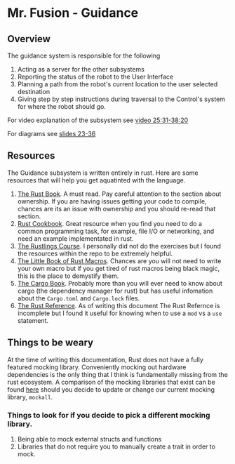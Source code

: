 # Mr. Fusion - Guidance

## Overview

The guidance system is responsible for the following

1. Acting as a server for the other subsystems
2. Reporting the status of the robot to the User Interface
3. Planning a path from the robot's current location to the user selected destination
4. Giving step by step instructions during traversal to the Control's system for where the robot should go. 

For video explanation of the subsystem see [video
25:31-38:20](https://pluto.pr.erau.edu/~icarus/Mr-Fusion-Capstone/4-CDR/GMT20200415-160439_Mr--Fusion_1920x1080.mp4)

For diagrams see [slides 23-36](https://pluto.pr.erau.edu/~icarus/Mr-Fusion-Capstone/4-CDR/Mr%20Fusion%20CDR.pdf)

## Resources
The Guidance subsystem is written entirely in rust. Here are some resources that will help you get aquatinted with the
language.

1. [The Rust Book](https://doc.rust-lang.org/book/). A must read. Pay careful attention to the section about ownership.
   If you are having issues getting your code to compile, chances are its an issue with ownership and you should re-read
   that section.
2. [Rust Cookbook](https://rust-lang-nursery.github.io/rust-cookbook/about.html). Great resource when you find you need
   to do a common programming task, for example, file I/O or networking, and need an example implementated in rust.
3. [The Rustlings Course](https://github.com/rust-lang/rustlings/). I personally did not do the exercises but I found
   the resources within the repo to be extremely helpful.
4. [The Little Book of Rust Macros](https://danielkeep.github.io/tlborm/book/index.html). Chances are you will not need
   to write your own macro but if you get tired of rust macros being black magic, this is the place to demystify them.
5. [The Cargo Book](https://doc.rust-lang.org/cargo/reference/manifest.html). Probably more than you will ever need to
   know about cargo (the dependency manager for rust) but has useful infomation about the `Cargo.toml` and `Cargo.lock`
   files.
6. [The Rust Reference](https://doc.rust-lang.org/stable/reference/items/modules.html). As of writing this document The
   Rust Refernce is incomplete but I found it useful for knowing when to use a `mod` vs a `use` statement.

## Things to be weary

At the time of writing this documentation, Rust does not have a fully featured mocking library. Conveniently mocking out
hardware dependencies is the only thing that I think is fundamentally missing from the rust ecosystem. A comparison of
the mocking libraries that exist can be found [here](https://asomers.github.io/mock_shootout/) should you decide to
update or change our current mocking library, `mockall`.

### Things to look for if you decide to pick a different mocking library.

1. Being able to mock external structs and functions
2. Libraries that do not require you to manually create a trait in order to mock.